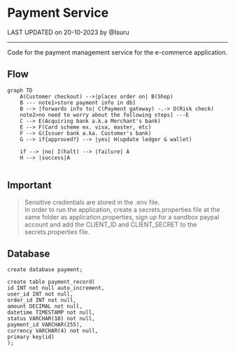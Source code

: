 # Payment Service

LAST UPDATED on 20-10-2023 by @Isuru

---

Code for the payment management service for the e-commerce application.

## Flow
```mermaid
graph TD
    A(Customer checkout) -->|places order on| B(Shop)
    B --- note1>store payment info in db]
    B --> |forwards info to| C(Payment gateway) -.-> D(Risk check)
    note2>no need to worry about the following steps] ---E
    C --> E(Acquiring bank a.k.a Merchant's bank)
    E --> F(Card scheme ex. visa, master, etc)
    F --> G(Issuer bank a.ka. Customer's bank)
    G --> if{approved?} --> |yes| H(update ledger & wallet)
    
    if --> |no| I(halt) --> |failure| A
    H --> |success|A
    
```

## Important
>  Sensitive credentials are stored in the .env file.
> <br>
> In order to run the application, create a secrets.properties file at the same folder as application.properties, sign up for a sandbox paypal account
> and add the CLIENT_ID and CLIENT_SECRET to the secrets.properties file.

## Database
```mysql
create database payment;

create table payment_record(
id INT not null auto_increment,
user_id INT not null,
order_id INT not null,
amount DECIMAL not null,
datetime TIMESTAMP not null,
status VARCHAR(10) not null,
payment_id VARCHAR(255),
currency VARCHAR(4) not null,
primary key(id)
);

```

